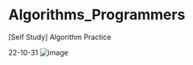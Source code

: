 # Algorithms_Programmers
[Self Study] Algorithm Practice


22-10-31
![image](https://user-images.githubusercontent.com/102732246/198957212-bde842d9-054c-4fc4-8ef1-0e057c3fe0a9.png)

